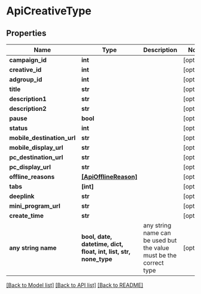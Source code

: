 # ApiCreativeType


## Properties
Name | Type | Description | Notes
------------ | ------------- | ------------- | -------------
**campaign_id** | **int** |  | [optional] 
**creative_id** | **int** |  | [optional] 
**adgroup_id** | **int** |  | [optional] 
**title** | **str** |  | [optional] 
**description1** | **str** |  | [optional] 
**description2** | **str** |  | [optional] 
**pause** | **bool** |  | [optional] 
**status** | **int** |  | [optional] 
**mobile_destination_url** | **str** |  | [optional] 
**mobile_display_url** | **str** |  | [optional] 
**pc_destination_url** | **str** |  | [optional] 
**pc_display_url** | **str** |  | [optional] 
**offline_reasons** | [**[ApiOfflineReason]**](ApiOfflineReason.md) |  | [optional] 
**tabs** | **[int]** |  | [optional] 
**deeplink** | **str** |  | [optional] 
**mini_program_url** | **str** |  | [optional] 
**create_time** | **str** |  | [optional] 
**any string name** | **bool, date, datetime, dict, float, int, list, str, none_type** | any string name can be used but the value must be the correct type | [optional]

[[Back to Model list]](../README.md#documentation-for-models) [[Back to API list]](../README.md#documentation-for-api-endpoints) [[Back to README]](../README.md)


